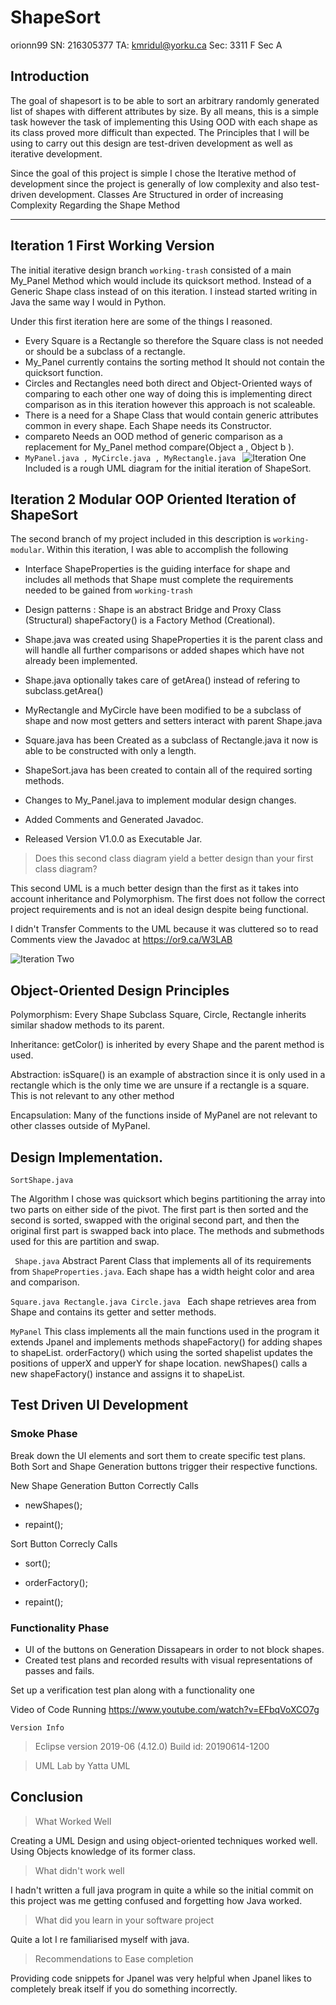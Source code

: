 # ShapeSort
orionn99
SN: 216305377
TA: kmridul@yorku.ca
Sec: 3311 F Sec A

## Introduction
The goal of shapesort is to be able to sort an arbitrary randomly generated list of shapes with different attributes by size. By all means, this is a simple task however the task of implementing this Using OOD with each shape as its class proved more difficult than expected.
The Principles that I will be using to carry out this design are test-driven development as well as iterative development. 

Since the goal of this project is simple I chose the Iterative method of development since the project is generally of low complexity and also test-driven development.
Classes Are Structured in order of increasing Complexity Regarding the Shape Method 

----
##  Iteration 1  First Working Version
The initial iterative design branch ``` working-trash ``` consisted of a main My_Panel Method which would include its quicksort method. Instead of a Generic Shape class instead of on this iteration. I instead started writing in Java the same way I would in Python. 

Under this first iteration here are some of the things I reasoned.

- Every Square is a Rectangle so therefore the Square class is not needed or should be a subclass of a rectangle. 
- My_Panel currently contains the sorting method It should not contain the quicksort function.
- Circles and Rectangles need both direct and Object-Oriented ways of comparing to each other one way of doing this is implementing direct comparison as in this iteration however this approach is not scaleable.
- There is a need for a Shape Class that would contain generic attributes common in every shape. Each Shape needs its Constructor.
- compareto Needs an OOD method of generic comparison as a replacement for My_Panel method compare(Object a , Object b ).
-  ```MyPanel.java , MyCircle.java , MyRectangle.java ```
![Iteration One ](https://or9.ca/images/lab3r1.png)
Included is a rough UML diagram for the initial iteration of ShapeSort.

## Iteration 2 Modular OOP Oriented Iteration of ShapeSort

The second branch of my project included in this description is ``` working-modular ```. Within this iteration, I was able to accomplish the following 
- Interface ShapeProperties is the guiding interface for shape and includes all methods that Shape must complete the requirements needed to be gained from ```working-trash```

- Design patterns : Shape is an abstract Bridge and Proxy Class (Structural) shapeFactory() is a Factory Method (Creational).
- Shape.java was created using ShapeProperties it is the parent class and will handle all further comparisons or added shapes which have not already been implemented.
- Shape.java optionally takes care of getArea() instead of refering to subclass.getArea()  
- MyRectangle and MyCircle have been modified to be a subclass of shape and now most getters and setters interact with parent Shape.java
- Square.java has been Created as a subclass of Rectangle.java it now is able to be constructed with only a length.
- ShapeSort.java has been created to contain all of the required sorting methods. 
- Changes to My_Panel.java to implement modular design changes.
- Added Comments and Generated Javadoc.
- Released Version V1.0.0 as Executable Jar.

> Does this second class diagram yield a better design than your first class diagram?

This second UML is a much better design than the first as it takes into account inheritance and Polymorphism. The first does not follow the correct project requirements and is not an ideal design despite being functional.

I didn't Transfer Comments to the UML because it was cluttered so to read Comments view the Javadoc at https://or9.ca/W3LAB 

![Iteration Two ](https://or9.ca/images/lab3_diagram_invert.png)

## Object-Oriented Design Principles

Polymorphism: Every Shape Subclass  Square, Circle, Rectangle inherits similar shadow methods to its parent.

Inheritance: getColor() is inherited by every Shape and the parent method is used.

Abstraction: isSquare() is an example of abstraction since it is only used in a rectangle which is the only time we are unsure if a rectangle is a square.  This is not relevant to any other method 

Encapsulation: Many of the functions inside of MyPanel are not relevant to other classes outside of MyPanel. 

## Design Implementation.

```SortShape.java```

The Algorithm I chose was quicksort which begins partitioning the array into two parts on either side of the pivot.   The first part is then sorted and the second is sorted, swapped with the original second part, and then the original first part is swapped back into place.
The methods and submethods used for this are partition and swap. 


``` Shape.java```
Abstract Parent Class that implements all of its requirements from ```ShapeProperties.java```. 
Each shape has a width height color and area and comparison.

```Square.java Rectangle.java Circle.java ```
Each shape retrieves area from Shape and contains its getter and setter methods. 

```MyPanel``` 
This class implements all the main functions used in the program it extends Jpanel and implements methods shapeFactory() for adding shapes to shapeList. orderFactory() which using the sorted shapelist updates the positions of upperX and upperY for shape location. 
newShapes() calls a new shapeFactory() instance and assigns it to shapeList.



## Test Driven UI Development 

### Smoke Phase 
Break down the UI elements and sort them to create specific test plans.
Both Sort and Shape Generation buttons trigger their respective functions. 

New Shape Generation Button Correctly Calls 

- newShapes();

 - repaint();

Sort Button Correcly Calls 

- sort();
 
- orderFactory();

- repaint();


### Functionality Phase

- UI of the buttons on Generation Dissapears in order to not block shapes.
- Created test plans and recorded results with visual representations of passes and fails. 



Set up a verification test plan along with a functionality one


Video of Code Running https://www.youtube.com/watch?v=EFbqVoXCO7g

```Version Info```
> Eclipse version 2019-06 (4.12.0) Build id: 20190614-1200


> UML Lab by Yatta UML






## Conclusion 


> What Worked Well 


Creating a UML Design and using object-oriented techniques worked well. Using Objects knowledge of its former class.

> What didn't work well 


I hadn't written a full java program in quite a while so the initial commit on this project was me getting confused and forgetting how Java worked. 

> What did you learn in your software project


Quite a lot I re familiarised myself with java.

> Recommendations to Ease completion


Providing code snippets for Jpanel was very helpful when Jpanel likes to completely break itself if you do something incorrectly.






























